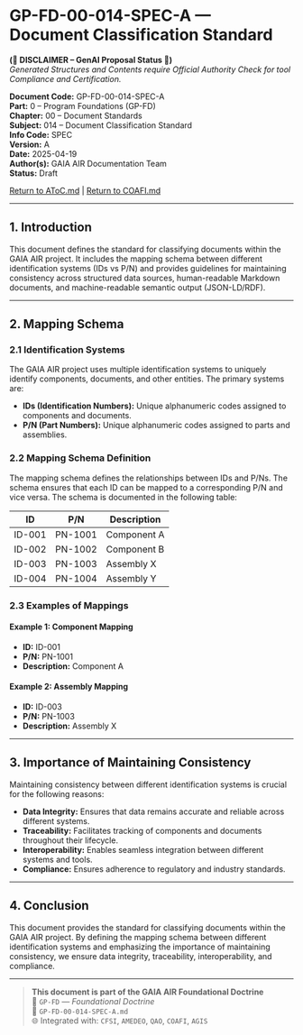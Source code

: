 # GP-FD-00-014-SPEC-A — Document Classification Standard

**(🚨 DISCLAIMER – GenAI Proposal Status 🚨)**  
*Generated Structures and Contents require Official Authority Check for tool Compliance and Certification.*

**Document Code:** GP-FD-00-014-SPEC-A  
**Part:** 0 – Program Foundations (GP-FD)  
**Chapter:** 00 – Document Standards  
**Subject:** 014 – Document Classification Standard  
**Info Code:** SPEC  
**Version:** A  
**Date:** 2025-04-19  
**Author(s):** GAIA AIR Documentation Team  
**Status:** Draft  

[Return to AToC.md](../../AToC.md) | [Return to COAFI.md](../../COAFI.md)

---

## 1. Introduction

This document defines the standard for classifying documents within the GAIA AIR project. It includes the mapping schema between different identification systems (IDs vs P/N) and provides guidelines for maintaining consistency across structured data sources, human-readable Markdown documents, and machine-readable semantic output (JSON-LD/RDF).

---

## 2. Mapping Schema

### 2.1 Identification Systems

The GAIA AIR project uses multiple identification systems to uniquely identify components, documents, and other entities. The primary systems are:

- **IDs (Identification Numbers):** Unique alphanumeric codes assigned to components and documents.
- **P/N (Part Numbers):** Unique alphanumeric codes assigned to parts and assemblies.

### 2.2 Mapping Schema Definition

The mapping schema defines the relationships between IDs and P/Ns. The schema ensures that each ID can be mapped to a corresponding P/N and vice versa. The schema is documented in the following table:

| ID         | P/N        | Description                          |
|------------|------------|--------------------------------------|
| ID-001     | PN-1001    | Component A                          |
| ID-002     | PN-1002    | Component B                          |
| ID-003     | PN-1003    | Assembly X                           |
| ID-004     | PN-1004    | Assembly Y                           |

### 2.3 Examples of Mappings

#### Example 1: Component Mapping

- **ID:** ID-001
- **P/N:** PN-1001
- **Description:** Component A

#### Example 2: Assembly Mapping

- **ID:** ID-003
- **P/N:** PN-1003
- **Description:** Assembly X

---

## 3. Importance of Maintaining Consistency

Maintaining consistency between different identification systems is crucial for the following reasons:

- **Data Integrity:** Ensures that data remains accurate and reliable across different systems.
- **Traceability:** Facilitates tracking of components and documents throughout their lifecycle.
- **Interoperability:** Enables seamless integration between different systems and tools.
- **Compliance:** Ensures adherence to regulatory and industry standards.

---

## 4. Conclusion

This document provides the standard for classifying documents within the GAIA AIR project. By defining the mapping schema between different identification systems and emphasizing the importance of maintaining consistency, we ensure data integrity, traceability, interoperability, and compliance.

---

> **This document is part of the GAIA AIR Foundational Doctrine**  
> 📁 `GP-FD` — *Foundational Doctrine*  
> 📄 `GP-FD-00-014-SPEC-A.md`  
> 🌐 Integrated with: `CFSI`, `AMEDEO`, `QAO`, `COAFI`, `AGIS`

